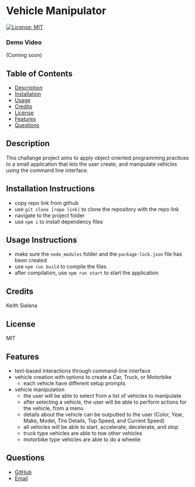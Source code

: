 # Vehicle Manipulator
[![License: MIT](https://img.shields.io/badge/License-MIT-yellow.svg)](https://opensource.org/licenses/MIT)
### Demo Video
(Coming soon)
## Table of Contents
- [Description](#Description)
- [Installation](#Installation-Instructions)
- [Usage](#Usage-Instructions)
- [Credits](#Credits)
- [License](#License)
- [Features](#Features)
- [Questions](#Questions)
## Description
This challange project aims to apply object oriented programming practices to a small application that lets the user create, and manipulate vehicles using the command line interface.
## Installation Instructions
- copy repo link from github
- use `git clone [repo link]` to clone the repository with the repo link
- navigate to the project folder
- use `npm i` to install dependency files 
## Usage Instructions
- make sure the `node_modules` folder and the `package-lock.json` file has been created
- use `npm run build` to compile the files
- after compilation, use `npm run start` to start the application
## Credits
Keith Sialana
## License
MIT
## Features
- text-based interactions through command-line interface
- vehicle creation with options to create a Car, Truck, or Motorbike
    - each vehicle have different setup prompts
- vehicle manipulation
    - the user will be able to select from a list of vehicles to manipulate
    - after selecting a vehicle, the user will be able to perform actions for the vehicle, from a menu
    - details about the vehicle can be outputted to the user (Color, Year, Make, Model, Tire Details, Top Speed, and Current Speed)
    - all vehicles will be able to start, accelerate, decelerate, and stop
    - truck type vehicles are able to tow other vehicles
    - motorbike type vehicles are able to do a wheelie
## Questions
- [GitHub](https://github.com/keithrsialana)
- [Email](mailto:keith.sialana@hotmail.com)
